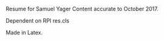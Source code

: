 Resume for Samuel Yager 
Content accurate to October 2017.

Dependent on RPI res.cls

Made in Latex. 
